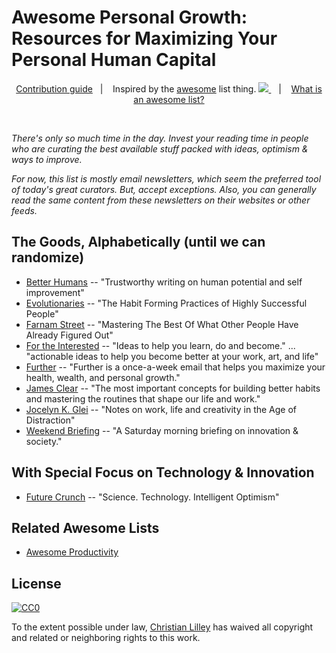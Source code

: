 # Awesome Personal Growth: <br>Resources for Maximizing Your Personal Human Capital

<p align="center">
<a href="CONTRIBUTING.md">Contribution guide</a>&nbsp;&nbsp;&nbsp;|&nbsp;&nbsp;&nbsp;
 Inspired by the <a href="https://github.com/sindresorhus/awesome">awesome</a> list thing. <a href="https://github.com/sindresorhus/awesome"><img src="https://cdn.rawgit.com/sindresorhus/awesome/d7305f38d29fed78fa85652e3a63e154dd8e8829/media/badge.svg" /> </a>&nbsp;&nbsp;&nbsp;|&nbsp;&nbsp;&nbsp;
<a href="https://github.com/sindresorhus/awesome/blob/master/awesome.md">What is an awesome list?</a>
</p>

<br>

*There's only so much time in the day. Invest your reading time in people who are curating the best available stuff packed with ideas, optimism & ways to improve.*

*For now, this list is mostly email newsletters, which seem the preferred tool of today's great curators. But, accept exceptions. Also, you can generally read the same content from these newsletters on their websites or other feeds.*
 
 
## The Goods, Alphabetically (until we can randomize)
- [Better Humans](https://betterhumans.coach.me/) -- "Trustworthy writing on human potential and self improvement"
- [Evolutionaries](https://evolution2.co/evolutionaries) -- "The Habit Forming Practices of Highly Successful People"
- [Farnam Street](https://fs.blog/) -- "Mastering The Best Of What Other People Have Already Figured Out"
- [For the Interested](http://fortheinterested.com/start/) -- "Ideas to help you learn, do and become." ... "actionable ideas to help you become better at your work, art, and life"
- [Further]() -- "Further is a once-a-week email that helps you maximize your health, wealth, and personal growth."
- [James Clear](https://jamesclear.com/) -- "The most important concepts for building better habits and mastering the routines that shape our life and work."
- [Jocelyn K. Glei](http://jkglei.com/articles/) -- "Notes on work, life and creativity in the Age of Distraction"
- [Weekend Briefing](https://weekendbriefing.com/) -- "A Saturday morning briefing on innovation & society."

## With Special Focus on Technology & Innovation
- [Future Crunch](https://futurecrun.ch/subscribe) -- "Science. Technology. Intelligent Optimism"

## Related Awesome Lists
- [Awesome Productivity](https://github.com/jyguyomarch/awesome-productivity)


## License

[![CC0](http://mirrors.creativecommons.org/presskit/buttons/88x31/svg/cc-zero.svg)](https://creativecommons.org/publicdomain/zero/1.0/)

To the extent possible under law, [Christian Lilley](https://christianlilley.com) has waived all copyright and related or neighboring rights to this work.
